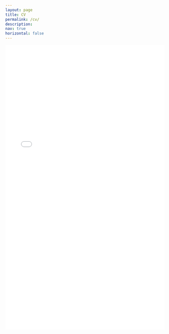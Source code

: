 ```yaml
---
layout: page
title: CV
permalink: /cv/
description:
nav: true
horizontal: false
---
```


<iframe src="/assets/pdf/example_pdf.pdf" width="100%" height="900" frameborder="no" border="0" marginwidth="0" marginheight="0"></iframe>

